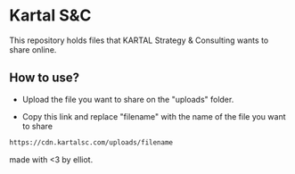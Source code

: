 # Kartal S&C

This repository holds files that KARTAL Strategy &amp; Consulting wants to share online.

## How to use?

- Upload the file you want to share on the "uploads" folder.

- Copy this link and replace "filename" with the name of the file you want to share

```sh
https://cdn.kartalsc.com/uploads/filename
```

made with <3 by elliot.
